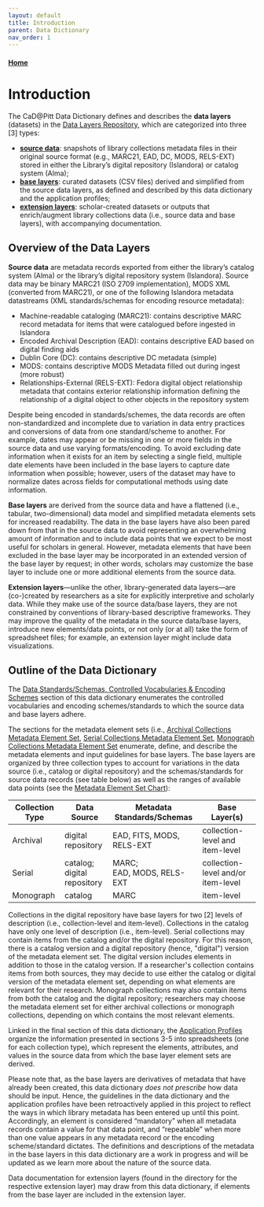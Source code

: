 ```yaml
---
layout: default
title: Introduction
parent: Data Dictionary
nav_order: 1
---
```


#### [Home](http://cadatpitt.github.io)

# Introduction

The CaD@Pitt Data Dictionary defines and describes the **data layers** (datasets) in the [Data Layers Repository](https://github.com/CaDatPitt/data-layers), which are categorized into three [3] types:
* **[source data](https://github.com/CaDatPitt/data-layers/tree/master/source-data)**: snapshots of library collections metadata files in their original source format (e.g., MARC21, EAD, DC, MODS, RELS-EXT) stored in either the Library’s digital repository (Islandora) or catalog system (Alma);
* **[base layers](https://github.com/CaDatPitt/data-layers/tree/master/base-layers)**: curated datasets (CSV files) derived and simplified from the source data layers, as defined and described by this data dictionary and the application profiles;
* **[extension layers](https://github.com/CaDatPitt/data-layers/tree/master/extension-layers)**: scholar-created datasets or outputs that enrich/augment library collections data (i.e., source data and base layers), with accompanying documentation.

## Overview of the Data Layers

**Source data** are metadata records exported from either the library’s catalog system (Alma) or the library’s digital repository system (Islandora). Source data may be binary MARC21 (ISO 2709 implementation), MODS XML (converted from MARC21), or one of the following Islandora metadata datastreams (XML standards/schemas for encoding resource metadata):
* Machine-readable cataloging (MARC21): contains descriptive MARC record metadata for items that were catalogued before ingested in Islandora
* Encoded Archival Description (EAD): contains descriptive EAD based on digital finding aids
* Dublin Core (DC): contains descriptive DC metadata (simple)
* MODS: contains descriptive MODS Metadata filled out during ingest (more robust)
* Relationships-External (RELS-EXT): Fedora digital object relationship metadata that contains exterior relationship information defining the relationship of a digital object to other objects in the repository system

Despite being encoded in standards/schemes, the data records are often non-standardized and incomplete due to variation in data entry practices and conversions of data from one standard/scheme to another. For example, dates may appear or be missing in one or more fields in the source data and use varying formats/encoding. To avoid excluding date information when it exists for an item by selecting a single field, multiple date elements have been included in the base layers to capture date information when possible; however, users of the dataset may have to normalize dates across fields for computational methods using date information.

**Base layers** are derived from the source data and have a flattened (i.e., tabular, two-dimensional) data model and simplified metadata elements sets for increased readability. The data in the base layers have also been pared down from that in the source data to avoid representing an overwhelming amount of information and to include data points that we expect to be most useful for scholars in general. However, metadata elements that have been excluded in the base layer may be incorporated in an extended version of the base layer by request; in other words, scholars may customize the base layer to include one or more additional elements from the source data.

**Extension layers**—unlike the other, library-generated data layers—are (co-)created by researchers as a site for explicitly interpretive and scholarly data. While they make use of the source data/base layers, they are not constrained by conventions of library-based descriptive frameworks. They may improve the quality of the metadata in the source data/base layers, introduce new elements/data points, or not only (or at all) take the form of spreadsheet files; for example, an extension layer might include data visualizations.


## Outline of the Data Dictionary
  The [Data Standards/Schemas, Controlled Vocabularies & Encoding Schemes](standards.md) section of this data dictionary enumerates the controlled vocabularies and encoding schemes/standards to which the source data and base layers adhere.

The sections for the metadata element sets (i.e., [Archival Collections Metadata Element Set](archival-collections.md), [Serial Collections Metadata Element Set](serial-collections.md), [Monograph Collections Metadata Element Set](monographic-collections.md) enumerate, define,  and describe the metadata elements and input guidelines for base layers. The base layers are organized by three collection types to account for variations in the data source (i.e., catalog or digital repository) and the schemas/standards for source data records (see table below) as well as the ranges of available data points (see the [Metadata Element Set Chart](metadata-element-set-chart.md)):

|Collection Type|Data Source|Metadata Standards/Schemas|Base Layer(s)|
|---|---|---|---|
|Archival|digital repository|EAD, FITS, MODS, RELS-EXT|collection-level and item-level|
|Serial|catalog;<br>digital repository|MARC;<br>EAD, MODS, RELS-EXT|collection-level and/or item-level|
|Monograph|catalog|MARC|item-level|

Collections in the digital repository have base layers for two [2] levels of description (i.e., collection-level and item-level). Collections in the catalog have only one level of description (i.e., item-level). Serial collections may contain items from the catalog and/or the digital repository. For this reason, there is a catalog version and a digital repository (hence, "digital") version of the metadata element set. The digital version includes elements in addition to those in the catalog version. If a researcher's collection contains items from both sources, they may decide to use either the catalog or digital version of the metadata element set, depending on what elements are relevant for their research. Monograph collections may also contain items from both the catalog and the digital repository; researchers may choose the metadata element set for either archival collections or monograph collections, depending on which contains the most relevant elements.

Linked in the final section of this data dictionary, the [Application Profiles](application-profiles.md) organize the information presented in sections 3-5 into spreadsheets (one for each collection type), which represent the elements, attributes, and values in the source data from which the base layer element sets are derived.

Please note that, as the base layers are derivatives of metadata that have already been created, this data dictionary _does not prescribe_ how data should be input. Hence, the guidelines in the data dictionary and the application profiles have been retroactively applied in this project to reflect the ways in which library metadata has been entered up until this point. Accordingly, an element is considered “mandatory” when all metadata records contain a value for that data point, and “repeatable” when more than one value appears in any metadata record or the encoding scheme/standard dictates. The definitions and descriptions of the metadata in the base layers in this data dictionary are a work in progress and will be updated as we learn more about the nature of the source data.

Data documentation for extension layers (found in the directory for the respective extension layer) may draw from this data dictionary, if elements from the base layer are included in the extension layer.
